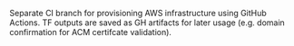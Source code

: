 Separate CI branch for provisioning AWS infrastructure using GitHub Actions.
TF outputs are saved as GH artifacts for later usage (e.g. domain confirmation for ACM certifcate validation).